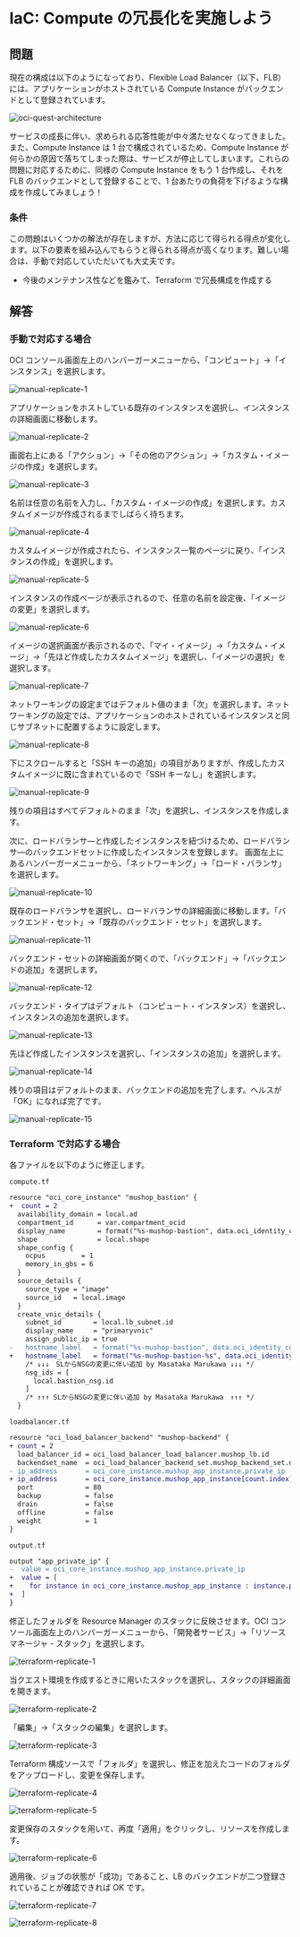 # IaC: Compute の冗長化を実施しよう

## 問題

現在の構成は以下のようになっており、Flexible Load Balancer（以下、FLB） には、アプリケーションがホストされている Compute Instance がバックエンドとして登録されています。

![oci-quest-architecture](./images/oci-quest-architecture.png)

サービスの成長に伴い、求められる応答性能が中々満たせなくなってきました。また、Compute Instance は 1 台で構成されているため、Compute Instance が何らかの原因で落ちてしまった際は、サービスが停止してしまいます。これらの問題に対応するために、同様の Compute Instance をもう 1 台作成し、それを FLB のバックエンドとして登録することで、1 台あたりの負荷を下げるような構成を作成してみましょう！

### 条件

この問題はいくつかの解法が存在しますが、方法に応じて得られる得点が変化します。以下の要素を組み込んでもらうと得られる得点が高くなります。難しい場合は、手動で対応していただいても大丈夫です。

- 今後のメンテナンス性などを鑑みて、Terraform で冗長構成を作成する
<!-- - 既存の Compute Instance を停止しないように冗長構成を作成する -->

## 解答

### 手動で対応する場合

OCI コンソール画面左上のハンバーガーメニューから、「コンピュート」→「インスタンス」を選択します。

![manual-replicate-1](./images/manual-replicate-1.png)

アプリケーションをホストしている既存のインスタンスを選択し、インスタンスの詳細画面に移動します。

![manual-replicate-2](./images/manual-replicate-2.png)

画面右上にある「アクション」→「その他のアクション」→「カスタム・イメージの作成」を選択します。

![manual-replicate-3](./images/manual-replicate-3.png)

名前は任意の名前を入力し、「カスタム・イメージの作成」を選択します。カスタムイメージが作成されるまでしばらく待ちます。

![manual-replicate-4](./images/manual-replicate-4.png)

カスタムイメージが作成されたら、インスタンス一覧のページに戻り、「インスタンスの作成」を選択します。

![manual-replicate-5](./images/manual-replicate-5.png)

インスタンスの作成ページが表示されるので、任意の名前を設定後、「イメージの変更」を選択します。

![manual-replicate-6](./images/manual-replicate-6.png)

イメージの選択画面が表示されるので、「マイ・イメージ」→「カスタム・イメージ」→「先ほど作成したカスタムイメージ」を選択し、「イメージの選択」を選択します。

![manual-replicate-7](./images/manual-replicate-7.png)

ネットワーキングの設定まではデフォルト値のまま「次」を選択します。ネットワーキングの設定では、アプリケーションのホストされているインスタンスと同じサブネットに配置するように設定します。

![manual-replicate-8](./images/manual-replicate-8.png)

下にスクロールすると「SSH キーの追加」の項目がありますが、作成したカスタムイメージに既に含まれているので「SSH キーなし」を選択します。

![manual-replicate-9](./images/manual-replicate-9.png)

残りの項目はすべてデフォルトのまま「次」を選択し、インスタンスを作成します。

次に、ロードバランサ―と作成したインスタンスを紐づけるため、ロードバランサ―のバックエンドセットに作成したインスタンスを登録します。
画面左上にあるハンバーガーメニューから、「ネットワーキング」→「ロード・バランサ」を選択します。

![manual-replicate-10](./images/manual-replicate-10.png)

既存のロードバランサを選択し、ロードバランサの詳細画面に移動します。「バックエンド・セット」→「既存のバックエンド・セット」を選択します。

![manual-replicate-11](./images/manual-replicate-11.png)

バックエンド・セットの詳細画面が開くので、「バックエンド」→「バックエンドの追加」を選択します。

![manual-replicate-12](./images/manual-replicate-12.png)

バックエンド・タイプはデフォルト（コンピュート・インスタンス）を選択し、インスタンスの追加を選択します。

![manual-replicate-13](./images/manual-replicate-13.png)

先ほど作成したインスタンスを選択し、「インスタンスの追加」を選択します。

![manual-replicate-14](./images/manual-replicate-14.png)

残りの項目はデフォルトのまま、バックエンドの追加を完了します。ヘルスが「OK」になれば完了です。

![manual-replicate-15](./images/manual-replicate-15.png)

### Terraform で対応する場合

各ファイルを以下のように修正します。

`compute.tf`

```diff
resource "oci_core_instance" "mushop_bastion" {
+  count = 2
  availability_domain = local.ad
  compartment_id      = var.compartment_ocid
  display_name        = format("%s-mushop-bastion", data.oci_identity_compartment.team_compartment.name)
  shape               = local.shape
  shape_config {
    ocpus         = 1
    memory_in_gbs = 6
  }
  source_details {
    source_type = "image"
    source_id   = local.image
  }
  create_vnic_details {
    subnet_id        = local.lb_subnet.id
    display_name     = "primaryvnic"
    assign_public_ip = true
-   hostname_label   = format("%s-mushop-bastion", data.oci_identity_compartment.team_compartment.name)
+   hostname_label   = format("%s-mushop-bastion-%s", data.oci_identity_compartment.team_compartment.name, count.index)
    /* ↓↓↓　SLからNSGの変更に伴い追加 by Masataka Marukawa ↓↓↓ */
    nsg_ids = [
      local.bastion_nsg.id
    ]
    /* ↑↑↑ SLからNSGの変更に伴い追加 by Masataka Marukawa　↑↑↑ */
  }
```


`loadbalancer.tf`

```diff
resource "oci_load_balancer_backend" "mushop-backend" {
+ count = 2
  load_balancer_id = oci_load_balancer_load_balancer.mushop_lb.id
  backendset_name  = oci_load_balancer_backend_set.mushop_backend_set.name
- ip_address       = oci_core_instance.mushop_app_instance.private_ip
+ ip_address       = oci_core_instance.mushop_app_instance[count.index].private_ip
  port             = 80
  backup           = false
  drain            = false
  offline          = false
  weight           = 1
}
```

`output.tf`

```diff
output "app_private_ip" {
-  value = oci_core_instance.mushop_app_instance.private_ip
+  value = [
+    for instance in oci_core_instance.mushop_app_instance : instance.private_ip
+  ]
}
```

修正したフォルダを Resource Manager のスタックに反映させます。OCI コンソール画面左上のハンバーガーメニューから、「開発者サービス」→「リソースマネージャ - スタック」を選択します。

![terraform-replicate-1](./images/terraform-replicate-1.png)

当クエスト環境を作成するときに用いたスタックを選択し、スタックの詳細画面を開きます。

![terraform-replicate-2](./images/terraform-replicate-2.png)

「編集」→「スタックの編集」を選択します。

![terraform-replicate-3](./images/terraform-replicate-3.png)

Terraform 構成ソースで「フォルダ」を選択し、修正を加えたコードのフォルダをアップロードし、変更を保存します。

![terraform-replicate-4](./images/terraform-replicate-4.png)

![terraform-replicate-5](./images/terraform-replicate-5.png)

変更保存のスタックを用いて、再度「適用」をクリックし、リソースを作成します。

![terraform-replicate-6](./images/terraform-replicate-6.png)

適用後、ジョブの状態が「成功」であること、LB のバックエンドが二つ登録されていることが確認できれば OK です。

![terraform-replicate-7](./images/terraform-replicate-7.png)

![terraform-replicate-8](./images/terraform-replicate-8.png)
